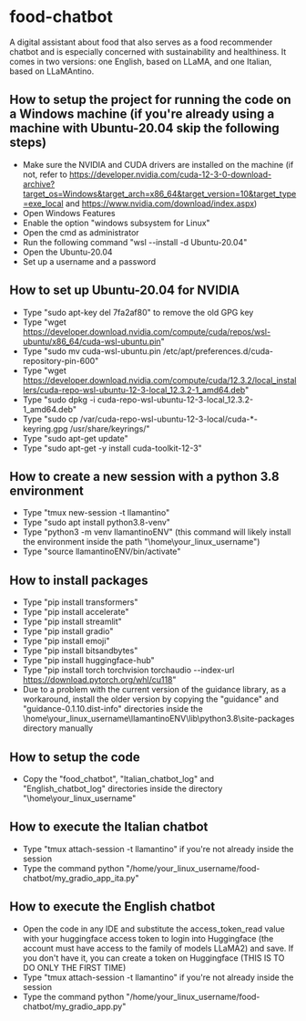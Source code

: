 # food-chatbot
A digital assistant about food that also serves as a food recommender chatbot and is especially concerned with sustainability and healthiness. It comes in two versions: one English, based on LLaMA, and one Italian, based on LLaMAntino.

## How to setup the project for running the code on a Windows machine (if you're already using a machine with Ubuntu-20.04 skip the following steps)
- Make sure the NVIDIA and CUDA drivers are installed on the machine (if not, refer to https://developer.nvidia.com/cuda-12-3-0-download-archive?target_os=Windows&target_arch=x86_64&target_version=10&target_type=exe_local and https://www.nvidia.com/download/index.aspx)
- Open Windows Features
- Enable the option "windows subsystem for Linux"
- Open the cmd as administrator
- Run the following command "wsl --install -d Ubuntu-20.04"
- Open the Ubuntu-20.04
- Set up a username and a password

## How to set up Ubuntu-20.04 for NVIDIA 
- Type "sudo apt-key del 7fa2af80" to remove the old GPG key
- Type "wget https://developer.download.nvidia.com/compute/cuda/repos/wsl-ubuntu/x86_64/cuda-wsl-ubuntu.pin"
- Type "sudo mv cuda-wsl-ubuntu.pin /etc/apt/preferences.d/cuda-repository-pin-600"
- Type "wget https://developer.download.nvidia.com/compute/cuda/12.3.2/local_installers/cuda-repo-wsl-ubuntu-12-3-local_12.3.2-1_amd64.deb"
- Type "sudo dpkg -i cuda-repo-wsl-ubuntu-12-3-local_12.3.2-1_amd64.deb"
- Type "sudo cp /var/cuda-repo-wsl-ubuntu-12-3-local/cuda-*-keyring.gpg /usr/share/keyrings/"
- Type "sudo apt-get update"
- Type "sudo apt-get -y install cuda-toolkit-12-3"

## How to create a new session with a python 3.8 environment 
- Type "tmux new-session -t llamantino" 
- Type "sudo apt install python3.8-venv"
- Type "python3 -m venv llamantinoENV" (this command will likely install the environment inside the path "\home\your_linux_username\")
- Type "source llamantinoENV/bin/activate"

## How to install packages
- Type "pip install transformers"
- Type "pip install accelerate"
- Type "pip install streamlit"
- Type "pip install gradio"
- Type "pip install emoji"
- Type "pip install bitsandbytes"
- Type "pip install huggingface-hub"
- Type "pip install torch torchvision torchaudio --index-url https://download.pytorch.org/whl/cu118"
- Due to a problem with the current version of the guidance library, as a workaround, install the older version by copying the "guidance" and "guidance-0.1.10.dist-info" directories inside the \home\your_linux_username\llamantinoENV\lib\python3.8\site-packages directory manually

## How to setup the code
- Copy the "food_chatbot", "Italian_chatbot_log" and "English_chatbot_log" directories inside the directory "\home\your_linux_username\"

## How to execute the Italian chatbot
- Type "tmux attach-session -t llamantino" if you're not already inside the session
- Type the command python "/home/your_linux_username/food-chatbot/my_gradio_app_ita.py"

## How to execute the English chatbot
- Open the code in any IDE and substitute the access_token_read value with your huggingface access token to login into Huggingface (the account must have access to the family of models LLaMA2) and save. If you don't have it, you can create a token on Huggingface (THIS IS TO DO ONLY THE FIRST TIME)
- Type "tmux attach-session -t llamantino" if you're not already inside the session
- Type the command python "/home/your_linux_username/food-chatbot/my_gradio_app.py"
